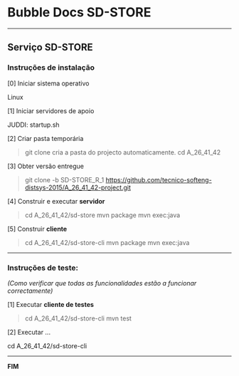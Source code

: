﻿# Bubble Docs SD-STORE


-------------------------------------------------------------------------------

## Serviço SD-STORE 

### Instruções de instalação 


[0] Iniciar sistema operativo 

Linux


[1] Iniciar servidores de apoio

JUDDI:
startup.sh

[2] Criar pasta temporária

> git clone cria a pasta do projecto automaticamente. cd A_26_41_42

[3] Obter versão entregue

> git clone -b SD-STORE_R_1 https://github.com/tecnico-softeng-distsys-2015/A_26_41_42-project.git


[4] Construir e executar **servidor**

> cd A_26_41_42/sd-store mvn package mvn exec:java


[5] Construir **cliente**


> cd A_26_41_42/sd-store-cli mvn package mvn exec:java


-------------------------------------------------------------------------------

### Instruções de teste: ###
*(Como verificar que todas as funcionalidades estão a funcionar correctamente)*


[1] Executar **cliente de testes**


> cd A_26_41_42/sd-store-cli mvn test

[2] Executar ...

cd A_26_41_42/sd-store-cli




-------------------------------------------------------------------------------
**FIM**